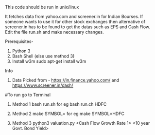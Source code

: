 This code should be run in unix/linux

It fetches data from yahoo.com and screener.in for Indian Bourses.
If someone wants to use it for other stock exchanges then alternative
 of screener.in has to be found to get the datas such as EPS and Cash Flow.
Edit the file run.sh and make necessary changes.

Prerequisites-  
1. Python 3
2. Bash Shell (else use method 3)
3. Install w3m
	sudo apt-get install w3m

Info
1. Data Picked from - https://in.finance.yahoo.com/
	and https://www.screener.in/dash/


#To run
go to Terminal
1. Method 1
bash run.sh <SCRIP> 
for eg bash run.ch HDFC

2. Method 2
make SYMBOL=<SCRIP>
for eg make SYMBOL=HDFC

3. Method 3
python3 valuation.py <Free Cash Flow>  <Cash Flow Growth Rate> <Cash Flow Growth Rate 1> <Cash Flow Growth Rate2> <outstanding shares> <Exit Rate> <EPS> <EPS Growth Rate> <Repo Rate> <10 year Govt. Bond Yield>

